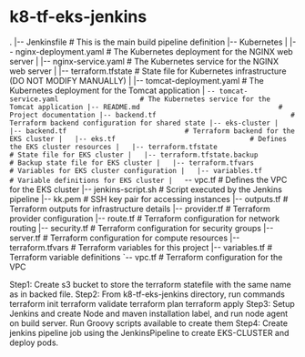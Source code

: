 # k8-tf-eks-jenkins
.
|-- Jenkinsfile                                # This is the main build pipeline definition
|-- Kubernetes
|   |-- nginx-deployment.yaml                  # The Kubernetes deployment for the NGINX web server
|   |-- nginx-service.yaml                     # The Kubernetes service for the NGINX web server
|   |-- terraform.tfstate                      # State file for Kubernetes infrastructure (DO NOT MODIFY MANUALLY)
|   |-- tomcat-deployment.yaml                 # The Kubernetes deployment for the Tomcat application
|   `-- tomcat-service.yaml                    # The Kubernetes service for the Tomcat application
|-- README.md                                  # Project documentation
|-- backend.tf                                 # Terraform backend configuration for shared state
|-- eks-cluster
|   |-- backend.tf                             # Terraform backend for the EKS cluster
|   |-- eks.tf                                 # Defines the EKS cluster resources
|   |-- terraform.tfstate                      # State file for EKS cluster
|   |-- terraform.tfstate.backup               # Backup state file for EKS cluster
|   |-- terraform.tfvars                       # Variables for EKS cluster configuration
|   |-- variables.tf                           # Variable definitions for EKS cluster
|   `-- vpc.tf                                 # Defines the VPC for the EKS cluster
|-- jenkins-script.sh                          # Script executed by the Jenkins pipeline
|-- kk.pem                                     # SSH key pair for accessing instances
|-- outputs.tf                                 # Terraform outputs for infrastructure details
|-- provider.tf                                # Terraform provider configuration
|-- route.tf                                   # Terraform configuration for network routing
|-- security.tf                                # Terraform configuration for security groups
|-- server.tf                                  # Terraform configuration for compute resources
|-- terraform.tfvars                           # Terraform variables for this project
|-- variables.tf                               # Terraform variable definitions
`-- vpc.tf                                     # Terraform configuration for the VPC


Step1: Create s3 bucket to store the terraform statefile with the same name as in backed file.
Step2: From k8-tf-eks-jenkins directory, run commands
       terraform init
       terraform validate
       terraform plan
       terraform apply
Step3: Setup Jenkins and create Node and maven installation label, and run node agent on build server.
       Run Groovy scripts available to create them 
Step4: Create jenkins pipeline job using the JenkinsPipeline to create EKS-CLUSTER and deploy pods.
